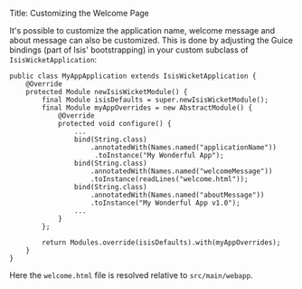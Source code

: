 Title: Customizing the Welcome Page

[//]: # (content copied to _user-guide_xxx)

It's possible to customize the application name, welcome message and about message can also be customized.  This is done by adjusting the Guice bindings (part of Isis' bootstrapping) in your custom subclass of `IsisWicketApplication`:

    public class MyAppApplication extends IsisWicketApplication {
        @Override
        protected Module newIsisWicketModule() {
            final Module isisDefaults = super.newIsisWicketModule();
            final Module myAppOverrides = new AbstractModule() {
                @Override
                protected void configure() {
                    ...
                    bind(String.class)
                        .annotatedWith(Names.named("applicationName"))
                         .toInstance("My Wonderful App");
                    bind(String.class)
                        .annotatedWith(Names.named("welcomeMessage"))
                        .toInstance(readLines("welcome.html"));
                    bind(String.class)
                        .annotatedWith(Names.named("aboutMessage"))
                        .toInstance("My Wonderful App v1.0");
                    ...
                }
            };
    
            return Modules.override(isisDefaults).with(myAppOverrides);
        }
    }

Here the `welcome.html` file is resolved relative to `src/main/webapp`.


